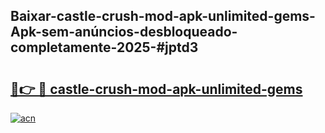 ## Baixar-castle-crush-mod-apk-unlimited-gems-Apk-sem-anúncios-desbloqueado-completamente-2025-#jptd3

# <h2><a href="https://ainizakaria.my?title=castle-crush-mod-apk-unlimited-gems&ref=20M">🔗👉 🔴 castle-crush-mod-apk-unlimited-gems</a></h2>

[![acn](https://github.com/user-attachments/assets/0f9c940e-d8b0-45ae-aac7-cd30a18b3e1c)](https://ainizakaria.my?title=castle-crush-mod-apk-unlimited-gems&ref=20M)

